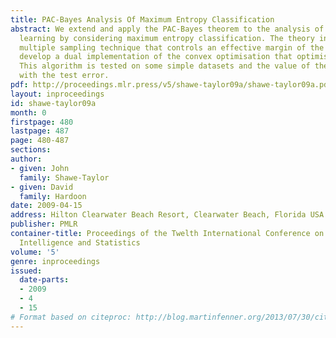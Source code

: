 ```yaml
---
title: PAC-Bayes Analysis Of Maximum Entropy Classification
abstract: We extend and apply the PAC-Bayes theorem to the analysis of maximum entropy
  learning by considering maximum entropy classification. The theory introduces a
  multiple sampling technique that controls an effective margin of the bound. We further
  develop a dual implementation of the convex optimisation that optimises the bound.
  This algorithm is tested on some simple datasets and the value of the bound compared
  with the test error.
pdf: http://proceedings.mlr.press/v5/shawe-taylor09a/shawe-taylor09a.pdf
layout: inproceedings
id: shawe-taylor09a
month: 0
firstpage: 480
lastpage: 487
page: 480-487
sections: 
author:
- given: John
  family: Shawe-Taylor
- given: David
  family: Hardoon
date: 2009-04-15
address: Hilton Clearwater Beach Resort, Clearwater Beach, Florida USA
publisher: PMLR
container-title: Proceedings of the Twelth International Conference on Artificial
  Intelligence and Statistics
volume: '5'
genre: inproceedings
issued:
  date-parts:
  - 2009
  - 4
  - 15
# Format based on citeproc: http://blog.martinfenner.org/2013/07/30/citeproc-yaml-for-bibliographies/
---
```

